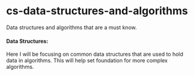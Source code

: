 # cs-data-structures-and-algorithms
Data structures and algorithms that are a must know.

#### Data Structures:

Here I will be focusing on common data structures that are used to hold data in algorithms.
This will help set foundation for more complex algorithms.